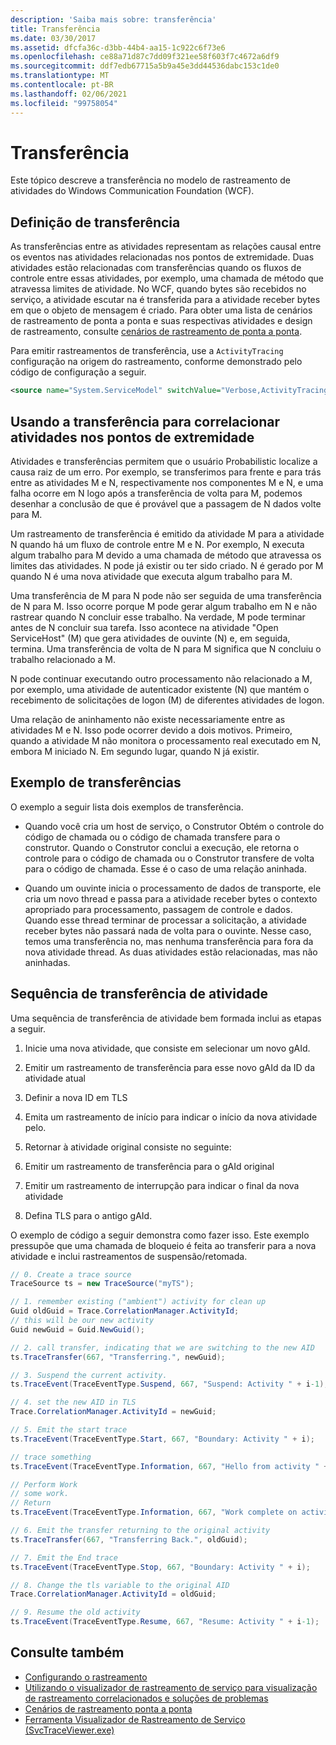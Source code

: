 ```yaml
---
description: 'Saiba mais sobre: transferência'
title: Transferência
ms.date: 03/30/2017
ms.assetid: dfcfa36c-d3bb-44b4-aa15-1c922c6f73e6
ms.openlocfilehash: ce88a71d87c7dd09f321ee58f603f7c4672a6df9
ms.sourcegitcommit: ddf7edb67715a5b9a45e3dd44536dabc153c1de0
ms.translationtype: MT
ms.contentlocale: pt-BR
ms.lasthandoff: 02/06/2021
ms.locfileid: "99758054"
---
```

# <a name="transfer"></a>Transferência

Este tópico descreve a transferência no modelo de rastreamento de atividades do Windows Communication Foundation (WCF).  
  
## <a name="transfer-definition"></a>Definição de transferência  

 As transferências entre as atividades representam as relações causal entre os eventos nas atividades relacionadas nos pontos de extremidade. Duas atividades estão relacionadas com transferências quando os fluxos de controle entre essas atividades, por exemplo, uma chamada de método que atravessa limites de atividade. No WCF, quando bytes são recebidos no serviço, a atividade escutar na é transferida para a atividade receber bytes em que o objeto de mensagem é criado. Para obter uma lista de cenários de rastreamento de ponta a ponta e suas respectivas atividades e design de rastreamento, consulte [cenários de rastreamento de ponta a ponta](end-to-end-tracing-scenarios.md).  
  
 Para emitir rastreamentos de transferência, use a `ActivityTracing` configuração na origem do rastreamento, conforme demonstrado pelo código de configuração a seguir.  
  
```xml  
<source name="System.ServiceModel" switchValue="Verbose,ActivityTracing">  
```  
  
## <a name="using-transfer-to-correlate-activities-within-endpoints"></a>Usando a transferência para correlacionar atividades nos pontos de extremidade  

 Atividades e transferências permitem que o usuário Probabilistic localize a causa raiz de um erro. Por exemplo, se transferimos para frente e para trás entre as atividades M e N, respectivamente nos componentes M e N, e uma falha ocorre em N logo após a transferência de volta para M, podemos desenhar a conclusão de que é provável que a passagem de N dados volte para M.  
  
 Um rastreamento de transferência é emitido da atividade M para a atividade N quando há um fluxo de controle entre M e N. Por exemplo, N executa algum trabalho para M devido a uma chamada de método que atravessa os limites das atividades. N pode já existir ou ter sido criado. N é gerado por M quando N é uma nova atividade que executa algum trabalho para M.  
  
 Uma transferência de M para N pode não ser seguida de uma transferência de N para M. Isso ocorre porque M pode gerar algum trabalho em N e não rastrear quando N concluir esse trabalho. Na verdade, M pode terminar antes de N concluir sua tarefa. Isso acontece na atividade "Open ServiceHost" (M) que gera atividades de ouvinte (N) e, em seguida, termina. Uma transferência de volta de N para M significa que N concluiu o trabalho relacionado a M.  
  
 N pode continuar executando outro processamento não relacionado a M, por exemplo, uma atividade de autenticador existente (N) que mantém o recebimento de solicitações de logon (M) de diferentes atividades de logon.  
  
 Uma relação de aninhamento não existe necessariamente entre as atividades M e N. Isso pode ocorrer devido a dois motivos. Primeiro, quando a atividade M não monitora o processamento real executado em N, embora M iniciado N. Em segundo lugar, quando N já existir.  
  
## <a name="example-of-transfers"></a>Exemplo de transferências  

 O exemplo a seguir lista dois exemplos de transferência.  
  
- Quando você cria um host de serviço, o Construtor Obtém o controle do código de chamada ou o código de chamada transfere para o construtor. Quando o Construtor conclui a execução, ele retorna o controle para o código de chamada ou o Construtor transfere de volta para o código de chamada. Esse é o caso de uma relação aninhada.  
  
- Quando um ouvinte inicia o processamento de dados de transporte, ele cria um novo thread e passa para a atividade receber bytes o contexto apropriado para processamento, passagem de controle e dados. Quando esse thread terminar de processar a solicitação, a atividade receber bytes não passará nada de volta para o ouvinte. Nesse caso, temos uma transferência no, mas nenhuma transferência para fora da nova atividade thread. As duas atividades estão relacionadas, mas não aninhadas.  
  
## <a name="activity-transfer-sequence"></a>Sequência de transferência de atividade  

 Uma sequência de transferência de atividade bem formada inclui as etapas a seguir.  
  
1. Inicie uma nova atividade, que consiste em selecionar um novo gAId.  
  
2. Emitir um rastreamento de transferência para esse novo gAId da ID da atividade atual  
  
3. Definir a nova ID em TLS  
  
4. Emita um rastreamento de início para indicar o início da nova atividade pelo.  
  
5. Retornar à atividade original consiste no seguinte:  
  
6. Emitir um rastreamento de transferência para o gAId original  
  
7. Emitir um rastreamento de interrupção para indicar o final da nova atividade  
  
8. Defina TLS para o antigo gAId.  
  
 O exemplo de código a seguir demonstra como fazer isso. Este exemplo pressupõe que uma chamada de bloqueio é feita ao transferir para a nova atividade e inclui rastreamentos de suspensão/retomada.  
  
```csharp
// 0. Create a trace source  
TraceSource ts = new TraceSource("myTS");  

// 1. remember existing ("ambient") activity for clean up  
Guid oldGuid = Trace.CorrelationManager.ActivityId;  
// this will be our new activity  
Guid newGuid = Guid.NewGuid();

// 2. call transfer, indicating that we are switching to the new AID  
ts.TraceTransfer(667, "Transferring.", newGuid);  

// 3. Suspend the current activity.  
ts.TraceEvent(TraceEventType.Suspend, 667, "Suspend: Activity " + i-1);  

// 4. set the new AID in TLS  
Trace.CorrelationManager.ActivityId = newGuid;  

// 5. Emit the start trace  
ts.TraceEvent(TraceEventType.Start, 667, "Boundary: Activity " + i);  

// trace something  
ts.TraceEvent(TraceEventType.Information, 667, "Hello from activity " + i);  

// Perform Work  
// some work.  
// Return  
ts.TraceEvent(TraceEventType.Information, 667, "Work complete on activity " + i);

// 6. Emit the transfer returning to the original activity  
ts.TraceTransfer(667, "Transferring Back.", oldGuid);  

// 7. Emit the End trace  
ts.TraceEvent(TraceEventType.Stop, 667, "Boundary: Activity " + i);  

// 8. Change the tls variable to the original AID  
Trace.CorrelationManager.ActivityId = oldGuid;

// 9. Resume the old activity  
ts.TraceEvent(TraceEventType.Resume, 667, "Resume: Activity " + i-1);  
```  
  
## <a name="see-also"></a>Consulte também

- [Configurando o rastreamento](configuring-tracing.md)
- [Utilizando o visualizador de rastreamento de serviço para visualização de rastreamento correlacionados e soluções de problemas](using-service-trace-viewer-for-viewing-correlated-traces-and-troubleshooting.md)
- [Cenários de rastreamento ponta a ponta](end-to-end-tracing-scenarios.md)
- [Ferramenta Visualizador de Rastreamento de Serviço (SvcTraceViewer.exe)](../../service-trace-viewer-tool-svctraceviewer-exe.md)

